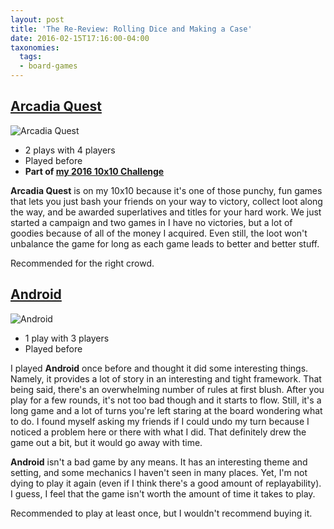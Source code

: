 ```yaml
---
layout: post
title: 'The Re-Review: Rolling Dice and Making a Case'
date: 2016-02-15T17:16:00-04:00
taxonomies:
  tags:
  - board-games
---
```

## [Arcadia Quest](https://boardgamegeek.com/boardgame/155068/arcadia-quest)

![Arcadia Quest](/covers/arcadia-quest.jpg)

- 2 plays with 4 players
- Played before
- **Part of [my 2016 10x10 Challenge](https://boardgamegeek.com/geeklist/202712/wesbakers-2016-10x10-hardcore-challenge)**

**Arcadia Quest** is on my 10x10 because it's one of those punchy, fun games that lets you just bash your friends on your way to victory, collect loot along the way, and be awarded superlatives and titles for your hard work. We just started a campaign and two games in I have no victories, but a lot of goodies because of all of the money I acquired. Even still, the loot won't unbalance the game for long as each game leads to better and better stuff.

Recommended for the right crowd.

## [Android](https://boardgamegeek.com/boardgame/39339/android)

![Android](/covers/android.jpg)

- 1 play with 3 players
- Played before

I played **Android** once before and thought it did some interesting things. Namely, it provides a lot of story in an interesting and tight framework. That being said, there's an overwhelming number of rules at first blush. After you play for a few rounds, it's not too bad though and it starts to flow. Still, it's a long game and a lot of turns you're left staring at the board wondering what to do. I found myself asking my friends if I could undo my turn because I noticed a problem here or there with what I did. That definitely drew the game out a bit, but it would go away with time.

**Android** isn't a bad game by any means. It has an interesting theme and setting, and some mechanics I haven't seen in many places. Yet, I'm not dying to play it again (even if I think there's a good amount of replayability). I guess, I feel that the game isn't worth the amount of time it takes to play.

Recommended to play at least once, but I wouldn't recommend buying it.
